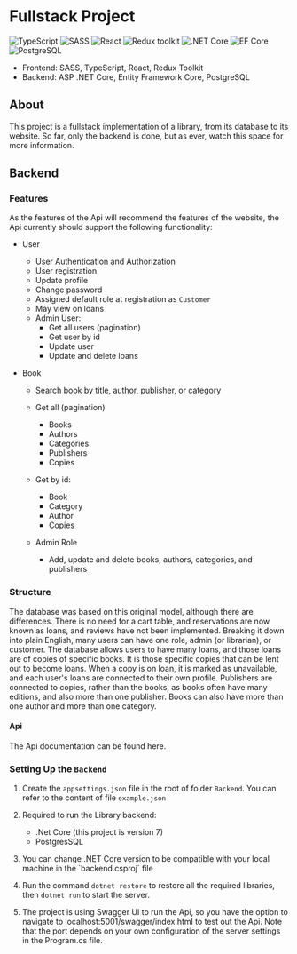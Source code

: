 # Fullstack Project

![TypeScript](https://img.shields.io/badge/TypeScript-v.4-green)
![SASS](https://img.shields.io/badge/SASS-v.4-hotpink)
![React](https://img.shields.io/badge/React-v.18-blue)
![Redux toolkit](https://img.shields.io/badge/Redux-v.1.9-brown)
![.NET Core](https://img.shields.io/badge/.NET%20Core-v.7-purple)
![EF Core](https://img.shields.io/badge/EF%20Core-v.7-cyan)
![PostgreSQL](https://img.shields.io/badge/PostgreSQL-v.14-drakblue)

* Frontend: SASS, TypeScript, React, Redux Toolkit
* Backend: ASP .NET Core, Entity Framework Core, PostgreSQL

## About
This project is a fullstack implementation of a library, from its database to its website. So far, only the backend is done, but as ever, watch this space for more information.

## Backend

### Features
As the features of the Api will recommend the features of the website, the Api currently should support the following functionality:

- User
    - User Authentication and Authorization
    - User registration
    - Update profile
    - Change password
    - Assigned default role at registration as `Customer`
    - May view on loans     
    - Admin User:
        - Get all users (pagination)
        - Get user by id
        - Update user
        - Update and delete loans

- Book
    - Search book by title, author, publisher, or category
    - Get all (pagination)
        - Books
        - Authors
        - Categories
        - Publishers
        - Copies

    - Get by id:
        - Book
        - Category
        - Author
        - Copies

    - Admin Role
        -  Add, update and delete books, authors, categories, and publishers

### Structure
The database was based on this original model, although there are differences. There is no need for a cart table, and reservations are now known as loans, and reviews have not been implemented. Breaking it down into plain English, many users can have one role, admin (or librarian), or customer. The database allows users to have many loans, and those loans are of copies of specific books. It is those specific copies that can be lent out to become loans. When a copy is on loan, it is marked as unavailable, and each user's loans are connected to their own profile. Publishers are connected to copies, rather than the books, as books often have many editions, and also more than one publisher. Books can also have more than one author and more than one category. 

#### Api
The Api documentation can be found here. 


### Setting Up the `Backend`

1. Create the `appsettings.json` file in the root of folder `Backend`. You can refer to the content of file `example.json`
2. Required to run the Library backend:
    * .Net Core (this project is version 7)
    * PostgresSQL
   
3. You can change .NET Core version to be compatible with your local machine in the `backend.csproj´ file
4. Run the command `dotnet restore` to restore all the required libraries, then `dotnet run` to start the server. 
5. The project is using Swagger UI to run the Api, so you have the option to navigate to localhost:5001/swagger/index.html to test out the Api. Note that the port depends on your own configuration of the server settings in the Program.cs file. 

